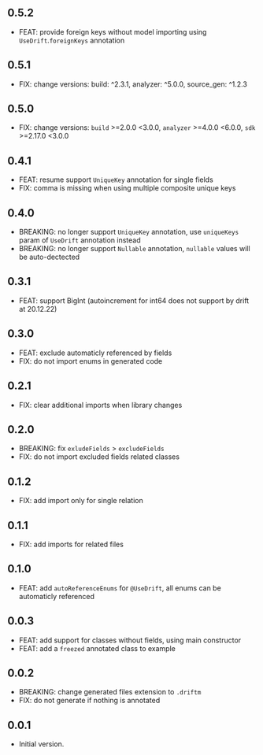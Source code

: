 ## 0.5.2

- FEAT: provide foreign keys without model importing using `UseDrift`.`foreignKeys` annotation 

## 0.5.1

- FIX: change versions: build: ^2.3.1, analyzer: ^5.0.0, source_gen: ^1.2.3

## 0.5.0

- FIX: change versions: `build` >=2.0.0 <3.0.0, `analyzer` >=4.0.0 <6.0.0, `sdk` >=2.17.0 <3.0.0

## 0.4.1

- FEAT: resume support `UniqueKey` annotation for single fields
- FIX: comma is missing when using multiple composite unique keys

## 0.4.0

- BREAKING: no longer support `UniqueKey` annotation, use `uniqueKeys` param of `UseDrift` annotation instead
- BREAKING: no longer support `Nullable` annotation, `nullable` values will be auto-dectected

## 0.3.1

- FEAT: support BigInt (autoincrement for int64 does not support by drift at 20.12.22)

## 0.3.0

- FEAT: exclude automaticly referenced by fields
- FIX: do not import enums in generated code

## 0.2.1

- FIX: clear additional imports when library changes

## 0.2.0

- BREAKING: fix `exludeFields` > `excludeFields`
- FIX: do not import excluded fields related classes

## 0.1.2

- FIX: add import only for single relation

## 0.1.1

- FIX: add imports for related files

## 0.1.0

- FEAT: add `autoReferenceEnums` for `@UseDrift`, all enums can be automaticly referenced

## 0.0.3

- FEAT: add support for classes without fields, using main constructor
- FEAT: add a `freezed` annotated class to example

## 0.0.2

- BREAKING: change generated files extension to `.driftm`
- FIX: do not generate if nothing is annotated

## 0.0.1

- Initial version.